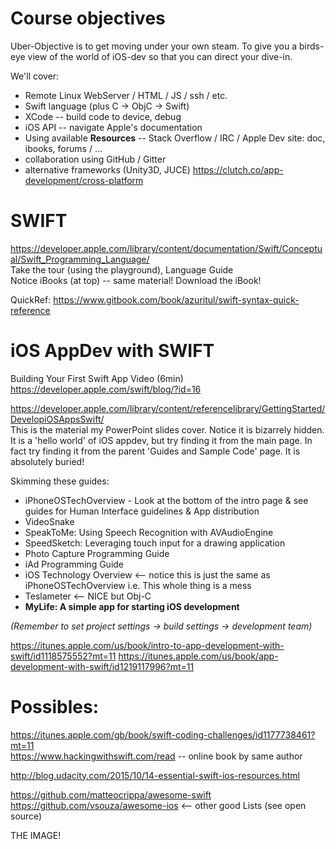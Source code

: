 # Course objectives

Uber-Objective is to get moving under your own steam. To give you a birds-eye view
 of the world of iOS-dev so that you can direct your dive-in.

We'll cover:  
 - Remote Linux WebServer / HTML / JS / ssh / etc.
 - Swift language (plus C -> ObjC -> Swift)
 - XCode -- build code to device, debug
 - iOS API -- navigate Apple's documentation
 - Using available **Resources** -- Stack Overflow / IRC / Apple Dev site: doc, ibooks, forums / ...
 - collaboration using GitHub / Gitter
 - alternative frameworks (Unity3D, JUCE) https://clutch.co/app-development/cross-platform


# SWIFT

https://developer.apple.com/library/content/documentation/Swift/Conceptual/Swift_Programming_Language/  
Take the tour (using the playground), Language Guide  
Notice iBooks (at top) -- same material! Download the iBook!

QuickRef: https://www.gitbook.com/book/azuritul/swift-syntax-quick-reference


# iOS AppDev with SWIFT

Building Your First Swift App Video (6min) https://developer.apple.com/swift/blog/?id=16

https://developer.apple.com/library/content/referencelibrary/GettingStarted/DevelopiOSAppsSwift/  
This is the material my PowerPoint slides cover.
Notice it is bizarrely hidden.  It is a 'hello world' of iOS appdev, but try finding it from the main page.
  In fact try finding it from the parent 'Guides and Sample Code' page. It is absolutely buried!

Skimming these guides:
 * iPhoneOSTechOverview - Look at the bottom of the intro page & see guides for Human Interface guidelines & App distribution
 * VideoSnake
 * SpeakToMe: Using Speech Recognition with AVAudioEngine
 * SpeedSketch: Leveraging touch input for a drawing application
 * Photo Capture Programming Guide
 * iAd Programming Guide
 * iOS Technology Overview <-- notice this is just the same as iPhoneOSTechOverview i.e. This whole thing is a mess
 * Teslameter <-- NICE but Obj-C
 * **MyLife: A simple app for starting iOS development**
 
_(Remember to set project settings -> build settings -> development team)_

https://itunes.apple.com/us/book/intro-to-app-development-with-swift/id1118575552?mt=11
https://itunes.apple.com/us/book/app-development-with-swift/id1219117996?mt=11


# Possibles:

https://itunes.apple.com/gb/book/swift-coding-challenges/id1177738461?mt=11  
https://www.hackingwithswift.com/read -- online book by same author

http://blog.udacity.com/2015/10/14-essential-swift-ios-resources.html

https://github.com/matteocrippa/awesome-swift  
https://github.com/vsouza/awesome-ios <-- other good Lists (see open source)

THE IMAGE!
